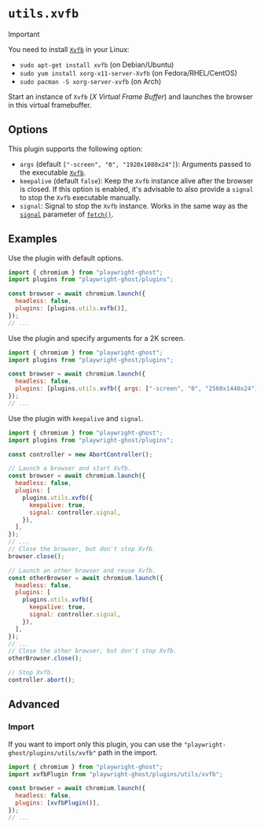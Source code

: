 # `utils.xvfb`

> [!IMPORTANT]
>
> You need to install
> [`Xvfb`](https://www.x.org/archive/X11R7.7/doc/man/man1/Xvfb.1.xhtml) in your
> Linux:
>
> - `sudo apt-get install xvfb` (on Debian/Ubuntu)
> - `sudo yum install xorg-x11-server-Xvfb` (on Fedora/RHEL/CentOS)
> - `sudo pacman -S xorg-server-xvfb` (on Arch)

Start an instance of `Xvfb` (_X Virtual Frame Buffer_) and launches the browser
in this virtual framebuffer.

## Options

This plugin supports the following option:

- `args` (default `["-screen", "0", "1920x1080x24"]`): Arguments passed to the
  executable
  [`Xvfb`](https://www.x.org/archive/X11R7.7/doc/man/man1/Xvfb.1.xhtml).
- `keepalive` (default `false`): Keep the `Xvfb` instance alive after the
  browser is closed. If this option is enabled, it's advisable to also provide a
  `signal` to stop the `Xvfb` executable manually.
- `signal`: Signal to stop the `Xvfb` instance. Works in the same way as the
  [`signal`](https://developer.mozilla.org/Web/API/RequestInit#signal) parameter
  of [`fetch()`](https://developer.mozilla.org/Web/API/Window/fetch).

## Examples

Use the plugin with default options.

```javascript
import { chromium } from "playwright-ghost";
import plugins from "playwright-ghost/plugins";

const browser = await chromium.launch({
  headless: false,
  plugins: [plugins.utils.xvfb()],
});
// ...
```

Use the plugin and specify arguments for a 2K screen.

```javascript
import { chromium } from "playwright-ghost";
import plugins from "playwright-ghost/plugins";

const browser = await chromium.launch({
  headless: false,
  plugins: [plugins.utils.xvfb({ args: ["-screen", "0", "2560x1440x24"] })],
});
// ...
```

Use the plugin with `keepalive` and `signal`.

```javascript
import { chromium } from "playwright-ghost";
import plugins from "playwright-ghost/plugins";

const controller = new AbortController();

// Launch a browser and start Xvfb.
const browser = await chromium.launch({
  headless: false,
  plugins: [
    plugins.utils.xvfb({
      keepalive: true,
      signal: controller.signal,
    }),
  ],
});
// ...
// Close the browser, but don't stop Xvfb.
browser.close();

// Launch an other browser and reuse Xvfb.
const otherBrowser = await chromium.launch({
  headless: false,
  plugins: [
    plugins.utils.xvfb({
      keepalive: true,
      signal: controller.signal,
    }),
  ],
});
// ...
// Close the other browser, but don't stop Xvfb.
otherBrowser.close();

// Stop Xvfb.
controller.abort();
```

## Advanced

### Import

If you want to import only this plugin, you can use the
`"playwright-ghost/plugins/utils/xvfb"` path in the import.

```javascript
import { chromium } from "playwright-ghost";
import xvfbPlugin from "playwright-ghost/plugins/utils/xvfb";

const browser = await chromium.launch({
  headless: false,
  plugins: [xvfbPlugin()],
});
// ...
```
